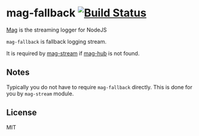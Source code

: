 # mag-fallback [![Build Status](https://travis-ci.org/mahnunchik/mag-fallback.svg)](https://travis-ci.org/mahnunchik/mag-fallback)

[Mag](https://github.com/mahnunchik/mag) is the streaming logger for NodeJS

`mag-fallback` is fallback logging stream.

It is required by [mag-stream](https://github.com/mahnunchik/mag-stream) if [mag-hub](https://github.com/mahnunchik/mag-hub) is not found.

## Notes

Typically you do not have to require `mag-fallback` directly. This is done for you by `mag-stream` module.

## License

MIT
